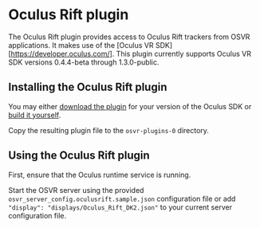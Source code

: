 
# Oculus Rift plugin

The Oculus Rift plugin provides access to Oculus Rift trackers from OSVR applications. It makes use of the [Oculus VR SDK][https://developer.oculus.com/]. This plugin currently supports Oculus VR SDK versions 0.4.4-beta through 1.3.0-public.

## Installing the Oculus Rift plugin

You may either [download the plugin](http://access.osvr.com/binary/oculus) for your version of the Oculus SDK or [build it yourself](https://github.com/osvr/OSVR-Oculus-Rift#readme).

Copy the resulting plugin file to the `osvr-plugins-0` directory.

## Using the Oculus Rift plugin

First, ensure that the Oculus runtime service is running.

Start the OSVR server using the provided `osvr_server_config.oculusrift.sample.json` configuration file or add `"display": "displays/Oculus_Rift_DK2.json"` to your current server configuration file.


